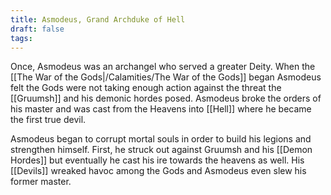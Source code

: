 ```yaml
---
title: Asmodeus, Grand Archduke of Hell
draft: false
tags:
---
```

 
Once, Asmodeus was an archangel who served a greater Deity. When the [[The War of the Gods|/Calamities/The War of the Gods]] began Asmodeus felt the Gods were not taking enough action against the threat the [[Gruumsh]] and his demonic hordes posed. Asmodeus broke the orders of his master and was cast from the Heavens into [[Hell]] where he became the first true devil. 

Asmodeus began to corrupt mortal souls in order to build his legions and strengthen himself. First, he struck out against Gruumsh and his [[Demon Hordes]] but eventually he cast his ire towards the heavens as well. His [[Devils]] wreaked havoc among the Gods and Asmodeus even slew his former master. 
